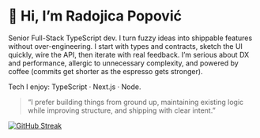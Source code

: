 # 👋 Hi, I’m Radojica Popović  
Senior Full-Stack TypeScript dev. I turn fuzzy ideas into shippable features without over-engineering. I start with types and contracts, sketch the UI quickly, wire the API, then iterate with real feedback. I’m serious about DX and performance, allergic to unnecessary complexity, and powered by coffee (commits get shorter as the espresso gets stronger).

Tech I enjoy: TypeScript · Next.js · Node.


> “I prefer building things from ground up, maintaining existing logic while improving structure, and shipping with clear intent.”  
 
[![GitHub Streak](https://streak-stats.demolab.com?user=radojicapopovicdev&theme=soft-green&card_width=1200)](https://git.io/streak-stats)

